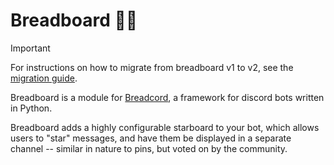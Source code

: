 # Breadboard 🍞📌
[//]: # (not to be confused with https://en.wikipedia.org/wiki/Breadboard)

> [!IMPORTANT]  
> For instructions on how to migrate from breadboard v1 to v2, see the [migration guide](https://gist.github.com/Fripe070/9419ed3e34ade4b9ff9197905f334ea1).

Breadboard is a module for [Breadcord](https://github.com/Breadcord/Breadcord), a framework for discord bots written in Python.

Breadboard adds a highly configurable starboard to your bot, which allows users to "star" messages, 
and have them be displayed in a separate channel -- similar in nature to pins, 
but voted on by the community.

